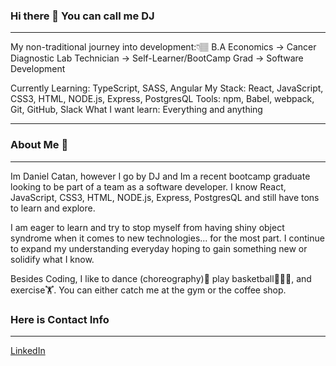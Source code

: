 ### Hi there 👋 You can call me DJ
<hr>

My non-traditional journey into development:👇🏽 
B.A Economics -> Cancer Diagnostic Lab Technician -> Self-Learner/BootCamp Grad -> Software Development

Currently Learning: TypeScript, SASS, Angular
My Stack: React, JavaScript, CSS3, HTML, NODE.js, Express, PostgresQL
Tools: npm, Babel, webpack, Git, GitHub, Slack
What I want learn: Everything and anything

<hr>

### About Me 👀
<hr>
Im Daniel Catan, however I go by DJ and Im a recent bootcamp graduate looking to be part of a team as a software developer. I know React, JavaScript, CSS3, HTML, NODE.js, Express, PostgresQL and still have tons to learn and explore. 

I am eager to learn and try to stop myself from having shiny object syndrome when it comes to new technologies... for the most part. I continue to expand my understanding everyday hoping to gain something new or solidify what I know.

Besides Coding, I like to dance (choreography)💃 play basketball⛹🏽‍♂️, and exercise🏋️. You can either catch me at the gym or the coffee shop.


### Here is Contact Info
<hr>

[LinkedIn](https://www.linkedin.com/in/daniel-catan/)
<!--
**dcatan89/dcatan89** is a ✨ _special_ ✨ repository because its `README.md` (this file) appears on your GitHub profile.

Here are some ideas to get you started:

- 🔭 I’m currently working on ...
- 🌱 I’m currently learning ...
- 👯 I’m looking to collaborate on ...
- 🤔 I’m looking for help with ...
- 💬 Ask me about ...
- 📫 How to reach me: ...
- 😄 Pronouns: ...
- ⚡ Fun fact: ...
-->
